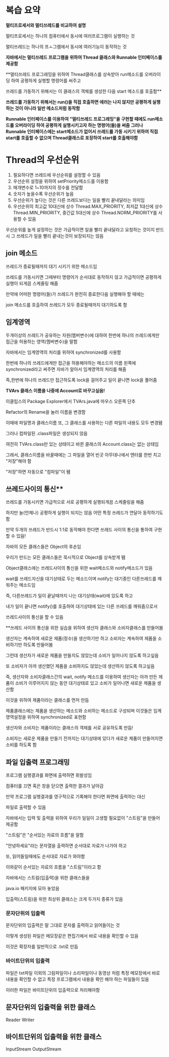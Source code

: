 # 복습 요약

**멀티프로세서와 멀티쓰레드를 비교하여 설명**

멀티프로세서는 하나의 컴퓨터에서 동시에 여러프로그램이 실행하는 것

멀티쓰레드는 하나의 프ㅗ그램에서 동시에 여러기능이 동작하는 것

**자바에서는 멀티쓰레드 프로그램을 위하여 Thread 클래스와 Runnable 인터페이스를 제공함**

**멀티쓰레드 프로그래밍을 위하여 Thread클래스를 상속받아 run메소드를 오버라이딩 하여 공평하게 실행할 명령어를 써주고 

쓰레드를 가동하기 위해서는 이 클래스의 객체를 생성한 다음 start 메소드를 호출함**

**쓰레드를 가동하기 위해서는 run()을 직접 호출하면 에러는 나지 않지만 공평하게 실행하는 것이 아니라 일반 메소드처럼 동작함**

**Runnable 인터페이스를 이용하여 "멀티쓰레드 프로그래밍"을 구현할 때에도 run메소드를 오버라이딩 하여 공평하게 실행시키고자 하는 명령어(들)을 써줌 
그러나 Runnable 인터페이스에는 start메소드가 없어서 쓰레드를 가동 시키기 위하여 직접 start를 호출할 수 없으며 Thread클래스로 포장하여 start를 호출해야함**

# Thread의 우선순위

1. 필요하다면 쓰레드에 우선순위를 설정할 수 있음
2. 우선순위 설정을 위하여 setPriority메소드를 이용함
3. 매개변수로 1~10까지의 정수를 전달함
4. 숫자가 높을수록 우선순위가 높음
5. 우선순위가 높다는 것은 다른 쓰레드보다는 일을 빨리 끝내달라는 의미임 
6. 우선순위의 최고값 10대신에 상수 Thread.MAX_PRIORITY, 최저값 1대신에 상수 Thread.MIN_PRIORITY, 중간값 5대신에 상수 Thread.NORM_PRIORITY를 사용할 수 있음

우선순위를 높게 설정하는 것은 가급적이면 일을 빨리 끝내달라고 요청하는 것이지 반드시 그 쓰레드가 일을 빨리 끝내는것이 보장되지는 않음

## join 메소드
쓰레드가 종료될때까지 대기 시키기 위한 메소드임

쓰레드를 가동시키면 그때부터 명령어가 순서대로 동작하지 않고 가급적이면 공평하게 실행이 되게끔 스케줄링 해줌

만약에 어떠한 명령어(들)가 쓰레드가 완전히 종료한다음 실행해야 할 때에는 

join 메소드를 호출하여 쓰레드가 모두 종료될때까지 대기하도록 함

## 임계영역

두개이상의 쓰레드가 공유하는 자원(멤버변수)에 대하여 한번에 하나의 쓰레드에게만 접근을 허용하는 영역(멤버변수)을 말함

자바에서는 임계영역의 처리를 위하여 synchronized를 사용함

한번에 하나의 쓰레드에게만 접근을 허용해야하는 메소드의 이름 왼쪽에 synchronized라고 써주면 자바가 알아서 임계영역의 처리를 해줌

즉,한번에 하나의 쓰레드만 접근하도록 lock을 걸어주고 일이 끝나면 lock을 풀어줌

**TVArs 클래스 이름을 나중에 Account로 바꾸고싶음!**

이클립스의 Package Explorer에서 TVArs.java에 마우스 오른쪽 단추

Refactor의 Rename을 눌러 이름을 변경함

이때에 파일명과 클래스이름 또, 그 클래스를 사용하는 다른 파일의 내용도 모두 변경됌 

그러나 컴파일된 .class파일은 생성되지 않음

여전히 TVArs.class만 있는 상태이고 바뀐 클래스의 Account.class는 없는 상태임 

그래서, 클래스이름을 바꿀때에는 그 파일을 열어 빈곳 아무데나에서 엔터를 한번 치고 "저장"해야 함

"저장"하면 자동으로 "컴파일"이 됌

## 쓰레드사이의 통신**
쓰레드를 가동시키면 가급적으로 서로 공평하게 실행되게끔 스케줄링을 해줌 

하지만 늘(언제나) 공평하게 실행이 되지는 않음 어떤 특정 쓰레드가 연달아 동작하기도 함

만약 두개의 쓰레드가 반드시 1:1로 동작해야 한다면 쓰레드 사이의 통신을 통하여 구현할 수 있음!

자바의 모든 클래스들은 Object의 후손임

우리가 만드는 모든 클래스들은 묵시적으로 Object를 상속받게 됌 

Object클래스에는 쓰레드사이의 통신을 위한 wait메소드와 notify메소드가 있음

wait를 쓰레드자신을 대기상태로 두는 메소드이며 notify는 대기중인 다른쓰레드를 깨워주는 메소드임 

즉, 다른쓰레드가 일이 끝날때까지 나는 대기상태(wait)에 있도록 하고 

내가 일이 끝나면 notify()를 호출하여 대기상태에 있는 다른 쓰레드를 깨워줌으로서

쓰레드사이의 통신을 할 수 있음 

**쓰레드 사이의 통신을 위한 실습을 위하여 생산자 클래스와 소비자클래스를 만들어봄

생산자는 계속하여 새로운 제품(정수)을 생산하기만 하고 소비자는 계속하여 제품을 소비하기만 하도록 만들어봄

그런데 생산자가 새로운 제품을 만들지도 않았는데 소비가 일어나지 않도록 하고싶음

또 소비자가 아까 생산했던 제품을 소비하지도 않았는데 생산하지 않도록 하고싶음

즉, 생산자와 소비자클래스간의 wait, notify 메소드를 이용하여 생산자는 아까 만든 제품이 소비가 이루어지지 않는 동안 대기상태로 있고 소비가 일어나면 새로운 제품을 생산함

이것을 위하여 제품이라는 클래스를 먼저 만듬 

제품클래스에는 제품을 생산하는 메소드와 소비하는 메소드로 구성되며 이것들은 임계영역설정을 위하여 synchronized로 표현함 

생산자와 소비자는 제품이라는 클래스의 객체를 서로 공유하도록 만듬!

소비자는 새로운 제품을 만들기 전까지는 대기상태에 있다가 새로운 제품이 만들어지면 소비를 하도록 함

## 파일 입출력 프로그래밍

프로그램 실행결과를 화면에 출력하면 휘발성임

컴퓨터를 끄면 혹은 창을 닫으면 출력한 결과가 날아감 

만약 프로그램 실행결과를 영구적으로 기록해야 한다면 화면에 출력하는 대신

파일로 출력할 수 있음 

자바에서는 입력 및 출력을 위하여 우리가 일일이 고생할 필요없이 "스트림"을 만들어 제공함

"스트림"은 "순서있는 자료의 흐름"을 말함

"안녕하세요"라는 문자열을 출력하면 순서대로 자료가 나가야 하고 

또, 읽어들일때에도 순서대로 자료가 와야함

이와같이 순서있는 자료의 흐름을 "스트림"이라고 함 

자바에서는 스트림(입출력)을 위한 클래스들을 

java.io 패키지에 모아 놓았음 

입출력(스트림)을 위한 최상위 클래스는 크게 두가지 종류가 있음

### 문자단위의 입출력 
문자단위의 입출력은 말 그대로 문자를 출력하고 읽어들이는 것 

이렇게 생성된 파일은 메모장같은 편집기에서 바로 내용을 확인할 수 있음

이것은 확장자를 일반적으로 .txt로 만듬

### 바이트단위의 입출력 
파일은 txt파일 이외의 그림파일이나 소리파일이나 동영상 처럼 특정 메모장에서 바로 내용을 확인할 수 없고 특정 프로그램에서 내용을 확인 해야 하는 파일들이 있음 

이러한 파일은 바이트단위의 입출력으로 처리해야함

## 문자단위의 입출력을 위한 클래스
Reader
Writer

## 바이트단위의 입출력을 위한 클래스
InputStream
OutputStream 
